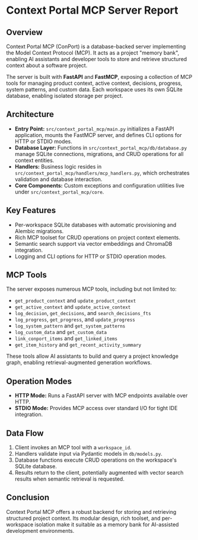 # Context Portal MCP Server Report

## Overview
Context Portal MCP (ConPort) is a database-backed server implementing the Model Context Protocol (MCP). It acts as a project "memory bank", enabling AI assistants and developer tools to store and retrieve structured context about a software project.

The server is built with **FastAPI** and **FastMCP**, exposing a collection of MCP tools for managing product context, active context, decisions, progress, system patterns, and custom data. Each workspace uses its own SQLite database, enabling isolated storage per project.

## Architecture
- **Entry Point:** `src/context_portal_mcp/main.py` initializes a FastAPI application, mounts the FastMCP server, and defines CLI options for HTTP or STDIO modes.
- **Database Layer:** Functions in `src/context_portal_mcp/db/database.py` manage SQLite connections, migrations, and CRUD operations for all context entities.
- **Handlers:** Business logic resides in `src/context_portal_mcp/handlers/mcp_handlers.py`, which orchestrates validation and database interaction.
- **Core Components:** Custom exceptions and configuration utilities live under `src/context_portal_mcp/core`.

## Key Features
- Per-workspace SQLite databases with automatic provisioning and Alembic migrations.
- Rich MCP toolset for CRUD operations on project context elements.
- Semantic search support via vector embeddings and ChromaDB integration.
- Logging and CLI options for HTTP or STDIO operation modes.

## MCP Tools
The server exposes numerous MCP tools, including but not limited to:
- `get_product_context` and `update_product_context`
- `get_active_context` and `update_active_context`
- `log_decision`, `get_decisions`, and `search_decisions_fts`
- `log_progress`, `get_progress`, and `update_progress`
- `log_system_pattern` and `get_system_patterns`
- `log_custom_data` and `get_custom_data`
- `link_conport_items` and `get_linked_items`
- `get_item_history` and `get_recent_activity_summary`

These tools allow AI assistants to build and query a project knowledge graph, enabling retrieval-augmented generation workflows.

## Operation Modes
- **HTTP Mode:** Runs a FastAPI server with MCP endpoints available over HTTP.
- **STDIO Mode:** Provides MCP access over standard I/O for tight IDE integration.

## Data Flow
1. Client invokes an MCP tool with a `workspace_id`.
2. Handlers validate input via Pydantic models in `db/models.py`.
3. Database functions execute CRUD operations on the workspace's SQLite database.
4. Results return to the client, potentially augmented with vector search results when semantic retrieval is requested.

## Conclusion
Context Portal MCP offers a robust backend for storing and retrieving structured project context. Its modular design, rich toolset, and per-workspace isolation make it suitable as a memory bank for AI-assisted development environments.

